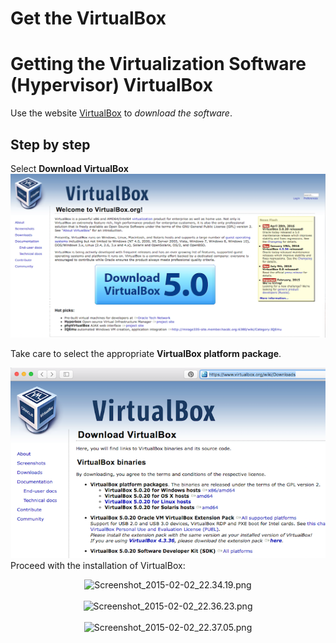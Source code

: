 # Get the VirtualBox


# Getting the Virtualization Software (Hypervisor) VirtualBox



Use the website [VirtualBox](https://www.virtualbox.org/) to *download the software*.  

## Step by step 

Select **Download VirtualBox**
  ![](pictures/VB1.png)
  
  Take care to select the appropriate **VirtualBox platform package**.

![](pictures/VB.png)
Proceed with the installation of VirtualBox:


   <CENTER>
     <img src="https://twiki.cern.ch/twiki/pub/AtlasProtected/MilanoTutorial2015RootHelp/Screenshot_2015-02-02_22.34.19.png" alt="Screenshot_2015-02-02_22.34.19.png" width="674" height="388" /></verbatim></br></br>
     <img src="https://twiki.cern.ch/twiki/pub/AtlasProtected/MilanoTutorial2015RootHelp/Screenshot_2015-02-02_22.36.23.png" alt="Screenshot_2015-02-02_22.36.23.png" width="620" height="438" /></verbatim></br></br>
     <img src="https://twiki.cern.ch/twiki/pub/AtlasProtected/MilanoTutorial2015RootHelp/Screenshot_2015-02-02_22.37.05.png" alt="Screenshot_2015-02-02_22.37.05.png" width="620" height="439" /></verbatim></br></br>
   </CENTER>


